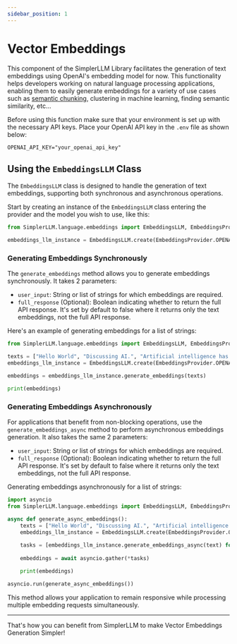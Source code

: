 ```yaml
---
sidebar_position: 1
--- 
```


# Vector Embeddings

This component of the SimplerLLM Library facilitates the generation of text embeddings using OpenAI's embedding model for now. This functionality helps developers working on natural language processing applications, enabling them to easily generate embeddings for a variety of use cases such as [semantic chunking](https://docs.simplerllm.com/Advanced%20Tools/Chunking%20Methods#chunk_by_semantics-function), clustering in machine learning, finding semantic similarity, etc...

Before using this function make sure that your environment is set up with the necessary API keys. Place your OpenAI API key in the `.env` file as shown below:

```
OPENAI_API_KEY="your_openai_api_key"
```

## Using the `EmbeddingsLLM` Class

The `EmbeddingsLLM` class is designed to handle the generation of text embeddings, supporting both synchronous and asynchronous operations.

Start by creating an instance of the `EmbeddingsLLM` class entering the provider and the model you wish to use, like this:

```python
from SimplerLLM.language.embeddings import EmbeddingsLLM, EmbeddingsProvider

embeddings_llm_instance = EmbeddingsLLM.create(EmbeddingsProvider.OPENAI, "text-embedding-3-small") 
```

### Generating Embeddings Synchronously

The `generate_embeddings` method allows you to generate embeddings synchronously. It takes 2 parameters:
- `user_input`: String or list of strings for which embeddings are required.
- `full_response` (Optional): Boolean indicating whether to return the full API response. It's set by default to false where it returns only the text embeddings, not the full API response.

Here's an example of generating embeddings for a list of strings:

```python
from SimplerLLM.language.embeddings import EmbeddingsLLM, EmbeddingsProvider

texts = ["Hello World", "Discussing AI.", "Artificial intelligence has many applications."]
embeddings_llm_instance = EmbeddingsLLM.create(EmbeddingsProvider.OPENAI, "text-embedding-3-small") 

embeddings = embeddings_llm_instance.generate_embeddings(texts)

print(embeddings)
```

### Generating Embeddings Asynchronously

For applications that benefit from non-blocking operations, use the `generate_embeddings_async` method to perform asynchronous embeddings generation. It also takes the same 2 parameters:
- `user_input`: String or list of strings for which embeddings are required.
- `full_response` (Optional): Boolean indicating whether to return the full API response. It's set by default to false where it returns only the text embeddings, not the full API response.

Generating embeddings asynchronously for a list of strings:

```python
import asyncio
from SimplerLLM.language.embeddings import EmbeddingsLLM, EmbeddingsProvider

async def generate_async_embeddings():
    texts = ["Hello World", "Discussing AI.", "Artificial intelligence has many applications."]
    embeddings_llm_instance = EmbeddingsLLM.create(EmbeddingsProvider.OPENAI, "text-embedding-3-small")
    
    tasks = [embeddings_llm_instance.generate_embeddings_async(text) for text in texts]
    
    embeddings = await asyncio.gather(*tasks)

    print(embeddings)

asyncio.run(generate_async_embeddings())
```

This method allows your application to remain responsive while processing multiple embedding requests simultaneously.

---

That's how you can benefit from SimplerLLM to make Vector Embeddings Generation Simpler!
